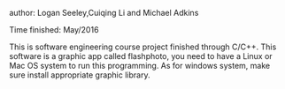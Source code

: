 author: Logan Seeley,Cuiqing Li and Michael Adkins

Time finished: May/2016

This is software engineering course project finished through C/C++. This software is a graphic app called flashphoto, you need to have a Linux or Mac OS system to run this programming. As for windows system, make sure install appropriate graphic library. 
